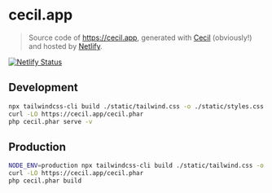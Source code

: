 # cecil.app

> Source code of https://cecil.app, generated with [Cecil](https://github.com/Cecilapp/Cecil) (obviously!) and hosted by [Netlify](https://www.netlify.com).

[![Netlify Status](https://api.netlify.com/api/v1/badges/2353ad5a-611d-4236-9542-183fe0d585c7/deploy-status)](https://app.netlify.com/sites/cecilapp/deploys)

## Development

```bash
npx tailwindcss-cli build ./static/tailwind.css -o ./static/styles.css
curl -LO https://cecil.app/cecil.phar
php cecil.phar serve -v
```

## Production

```bash
NODE_ENV=production npx tailwindcss-cli build ./static/tailwind.css -o ./static/styles.css
curl -LO https://cecil.app/cecil.phar
php cecil.phar build
```
